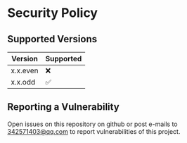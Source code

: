 # Security Policy

## Supported Versions

| Version  | Supported          |
| -------  | ------------------ |
| x.x.even | :x:                |
| x.x.odd  | :white_check_mark: |

## Reporting a Vulnerability

Open issues on this repository on github or post e-mails to 342571403@qq.com to report vulnerabilities of this project.
